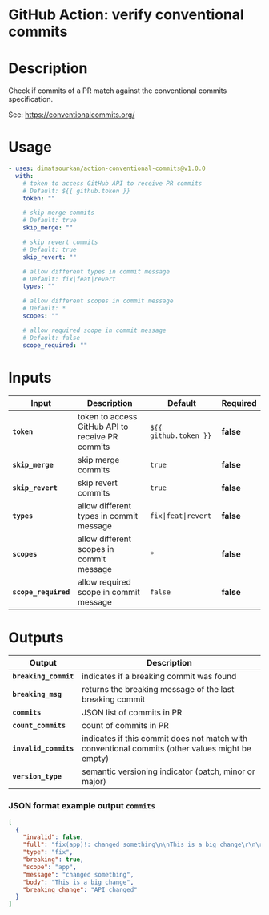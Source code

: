 <!-- start title -->

# GitHub Action: verify conventional commits

<!-- end title -->

# Description

<!-- start description -->

Check if commits of a PR match against the conventional commits specification.

See: https://conventionalcommits.org/

<!-- end description -->

# Usage

<!-- start usage -->

```yaml
- uses: dimatsourkan/action-conventional-commits@v1.0.0
  with:
    # token to access GitHub API to receive PR commits
    # Default: ${{ github.token }}
    token: ""

    # skip merge commits
    # Default: true
    skip_merge: ""

    # skip revert commits
    # Default: true
    skip_revert: ""

    # allow different types in commit message
    # Default: fix|feat|revert
    types: ""

    # allow different scopes in commit message
    # Default: *
    scopes: ""

    # allow required scope in commit message
    # Default: false
    scope_required: ""
```

<!-- end usage -->

# Inputs

<!-- start inputs -->

| **Input**            | **Description**                                  | **Default**                    | **Required** |
| -------------------- | ------------------------------------------------ | ------------------------------ | ------------ |
| **`token`**          | token to access GitHub API to receive PR commits | `${{ github.token }}`          | **false**    |
| **`skip_merge`**     | skip merge commits                               | `true`                         | **false**    |
| **`skip_revert`**    | skip revert commits                              | `true`                         | **false**    |
| **`types`**          | allow different types in commit message          | <code>fix\|feat\|revert</code> | **false**    |
| **`scopes`**         | allow different scopes in commit message         | `*`                            | **false**    |
| **`scope_required`** | allow required scope in commit message           | `false`                        | **false**    |

<!-- end inputs -->

# Outputs

<!-- start outputs -->

| **Output**            | **Description**                                                                                 |
| --------------------- | ----------------------------------------------------------------------------------------------- |
| **`breaking_commit`** | indicates if a breaking commit was found                                                        |
| **`breaking_msg`**    | returns the breaking message of the last breaking commit                                        |
| **`commits`**         | JSON list of commits in PR                                                                      |
| **`count_commits`**   | count of commits in PR                                                                          |
| **`invalid_commits`** | indicates if this commit does not match with conventional commits (other values might be empty) |
| **`version_type`**    | semantic versioning indicator (patch, minor or major)                                           |

<!-- end outputs -->

### JSON format example output `commits`

```json
[
  {
    "invalid": false,
    "full": "fix(app)!: changed something\n\nThis is a big change\r\n\r\nBREAKING CHANGE: API changed",
    "type": "fix",
    "breaking": true,
    "scope": "app",
    "message": "changed something",
    "body": "This is a big change",
    "breaking_change": "API changed"
  }
]
```
